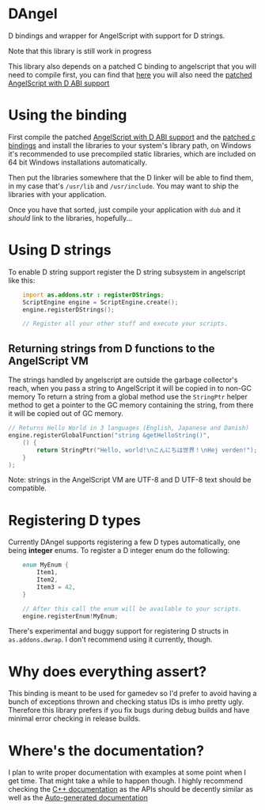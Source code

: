 # DAngel
D bindings and wrapper for AngelScript with support for D strings.

Note that this library is still work in progress

This library also depends on a patched C binding to angelscript that you will need to compile first, you can find that [here](https://github.com/KitsunebiGames/angelscriptc) you will also need the [patched AngelScript with D ABI support](https://github.com/KitsunebiGames/angelscript-ddecl)

# Using the binding
First compile the patched [AngelScript with D ABI support](https://github.com/KitsunebiGames/angelscript-ddecl) and the [patched c bindings](https://github.com/KitsunebiGames/angelscriptc) and install the libraries to your system's library path, on Windows it's recommended to use precompiled static libraries, which are included on 64 bit Windows installations automatically.

Then put the libraries somewhere that the D linker will be able to find them, in my case that's `/usr/lib` and `/usr/include`. You may want to ship the libraries with your application.

Once you have that sorted, just compile your application with `dub` and it _should_ link to the libraries, hopefully...

# Using D strings
To enable D string support register the D string subsystem in angelscript like this:
```d
    import as.addons.str : registerDStrings;
    ScriptEngine engine = ScriptEngine.create();
    engine.registerDStrings();

    // Register all your other stuff and execute your scripts.
```

## Returning strings from D functions to the AngelScript VM
The strings handled by angelscript are outside the garbage collector's reach, when you pass a string to AngelScript it will be copied in to non-GC memory
To return a string from a global method use the `StringPtr` helper method to get a pointer to the GC memory containing the string, from there it will be copied out of GC memory.
```d
// Returns Hello World in 3 languages (English, Japanese and Danish)
engine.registerGlobalFunction("string &getHelloString()", 
    () { 
        return StringPtr("Hello, world!\nこんにちは世界！\nHej verden!");
    }
);
```

Note: strings in the AngelScript VM are UTF-8 and D UTF-8 text should be compatible.

# Registering D types
Currently DAngel supports registering a few D types automatically, one being **integer** enums. To register a D integer enum do the following:
```d
    enum MyEnum {
        Item1,
        Item2,
        Item3 = 42,
    }

    // After this call the enum will be available to your scripts.
    engine.registerEnum!MyEnum;
```

There's experimental and buggy support for registering D structs in `as.addons.dwrap`. I don't recommend using it currently, though.

# Why does everything assert?
This binding is meant to be used for gamedev so I'd prefer to avoid having a bunch of exceptions thrown and checking status IDs is imho pretty ugly.  
Therefore this library prefers if you fix bugs during debug builds and have minimal error checking in release builds.

# Where's the documentation?
I plan to write proper documentation with examples at some point when I get time. That might take a while to happen though. I highly recommend checking the [C++ documentation](https://www.angelcode.com/angelscript/sdk/docs/manual/index.html) as the APIs should be decently similar as well as the [Auto-generated documentation](http://dangel.dpldocs.info/as.html)
